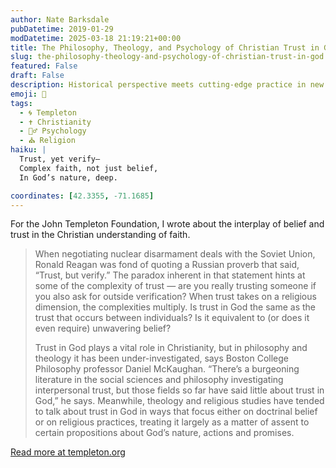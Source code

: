 ```yaml
---
author: Nate Barksdale
pubDatetime: 2019-01-29
modDatetime: 2025-03-18 21:19:21+00:00
title: The Philosophy, Theology, and Psychology of Christian Trust in God
slug: the-philosophy-theology-and-psychology-of-christian-trust-in-god
featured: False
draft: False
description: Historical perspective meets cutting-edge practice in new investigations into a central but little-understood aspect of religious life
emoji: 🙏
tags:
  - 🌀 Templeton
  - ✝️ Christianity
  - 🧘‍♂️ Psychology
  - ⛪ Religion
haiku: |
  Trust, yet verify—  
  Complex faith, not just belief,  
  In God’s nature, deep.

coordinates: [42.3355, -71.1685]
---
```


For the John Templeton Foundation, I wrote about the interplay of belief and trust in the Christian understanding of faith.

> When negotiating nuclear disarmament deals with the Soviet Union, Ronald Reagan was fond of quoting a Russian proverb that said, “Trust, but verify.” The paradox inherent in that statement hints at some of the complexity of trust — are you really trusting someone if you also ask for outside verification? When trust takes on a religious dimension, the complexities multiply. Is trust in God the same as the trust that occurs between individuals? Is it equivalent to (or does it even require) unwavering belief?
>
> Trust in God plays a vital role in Christianity, but in philosophy and theology it has been under-investigated, says Boston College Philosophy professor Daniel McKaughan. “There’s a burgeoning literature in the social sciences and philosophy investigating interpersonal trust, but those fields so far have said little about trust in God,” he says. Meanwhile, theology and religious studies have tended to talk about trust in God in ways that focus either on doctrinal belief or on religious practices, treating it largely as a matter of assent to certain propositions about God’s nature, actions and promises.

[Read more at templeton.org](https://www.templeton.org/grant/the-philosophy-theology-and-psychology-of-christian-trust-in-god)
